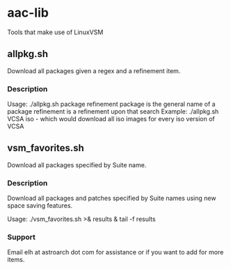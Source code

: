 # aac-lib
Tools that make use of LinuxVSM

## allpkg.sh
Download all packages given a regex and a refinement item.

### Description
Usage: ./allpkg.sh package refinement
	package is the general name of a package
	refinement is a refinement upon that search
	Example: ./allpkg.sh VCSA iso
	- which would download all iso images for every iso version of VCSA

## vsm_favorites.sh
Download all packages specified by Suite name.

### Description
Download all packages and patches specified by Suite names using new space saving features.

Usage: ./vsm_favorites.sh >& results & tail -f results

### Support
Email elh at astroarch dot com for assistance or if you want to add
for more items.
